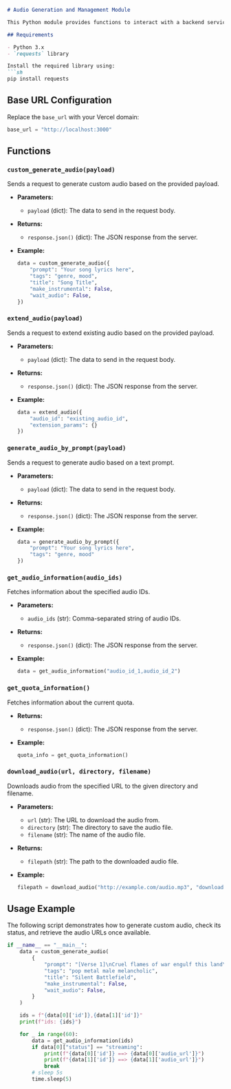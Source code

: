 ```markdown
# Audio Generation and Management Module

This Python module provides functions to interact with a backend service for generating and managing audio files based on provided prompts and other parameters.

## Requirements

- Python 3.x
- `requests` library

Install the required library using:
```sh
pip install requests
```

## Base URL Configuration

Replace the `base_url` with your Vercel domain:

```python
base_url = "http://localhost:3000"
```

## Functions

### `custom_generate_audio(payload)`

Sends a request to generate custom audio based on the provided payload.

- **Parameters:**
  - `payload` (dict): The data to send in the request body.

- **Returns:**
  - `response.json()` (dict): The JSON response from the server.

- **Example:**
  ```python
  data = custom_generate_audio({
      "prompt": "Your song lyrics here",
      "tags": "genre, mood",
      "title": "Song Title",
      "make_instrumental": False,
      "wait_audio": False,
  })
  ```

### `extend_audio(payload)`

Sends a request to extend existing audio based on the provided payload.

- **Parameters:**
  - `payload` (dict): The data to send in the request body.

- **Returns:**
  - `response.json()` (dict): The JSON response from the server.

- **Example:**
  ```python
  data = extend_audio({
      "audio_id": "existing_audio_id",
      "extension_params": {}
  })
  ```

### `generate_audio_by_prompt(payload)`

Sends a request to generate audio based on a text prompt.

- **Parameters:**
  - `payload` (dict): The data to send in the request body.

- **Returns:**
  - `response.json()` (dict): The JSON response from the server.

- **Example:**
  ```python
  data = generate_audio_by_prompt({
      "prompt": "Your song lyrics here",
      "tags": "genre, mood"
  })
  ```

### `get_audio_information(audio_ids)`

Fetches information about the specified audio IDs.

- **Parameters:**
  - `audio_ids` (str): Comma-separated string of audio IDs.

- **Returns:**
  - `response.json()` (dict): The JSON response from the server.

- **Example:**
  ```python
  data = get_audio_information("audio_id_1,audio_id_2")
  ```

### `get_quota_information()`

Fetches information about the current quota.

- **Returns:**
  - `response.json()` (dict): The JSON response from the server.

- **Example:**
  ```python
  quota_info = get_quota_information()
  ```

### `download_audio(url, directory, filename)`

Downloads audio from the specified URL to the given directory and filename.

- **Parameters:**
  - `url` (str): The URL to download the audio from.
  - `directory` (str): The directory to save the audio file.
  - `filename` (str): The name of the audio file.

- **Returns:**
  - `filepath` (str): The path to the downloaded audio file.

- **Example:**
  ```python
  filepath = download_audio("http://example.com/audio.mp3", "downloads", "audio.mp3")
  ```

## Usage Example

The following script demonstrates how to generate custom audio, check its status, and retrieve the audio URLs once available.

```python
if __name__ == "__main__":
    data = custom_generate_audio(
        {
            "prompt": "[Verse 1]\nCruel flames of war engulf this land\nBattlefields filled with death and dread\nInnocent souls in darkness, they rest\nMy heart trembles in this silent test\n\n[Verse 2]\nPeople weep for loved ones lost\nBattered bodies bear the cost\nSeeking peace and hope once known\nOur grief transforms to hearts of stone\n\n[Chorus]\nSilent battlegrounds, no birds' song\nShadows of war, where we don't belong\nMay flowers of peace bloom in this place\nLet's guard this precious dream with grace\n\n[Bridge]\nThrough the ashes, we will rise\nHand in hand, towards peaceful skies\nNo more sorrow, no more pain\nTogether, we'll break these chains\n\n[Chorus]\nSilent battlegrounds, no birds' song\nShadows of war, where we don't belong\nMay flowers of peace bloom in this place\nLet's guard this precious dream with grace\n\n[Outro]\nIn unity, our strength will grow\nA brighter future, we'll soon know\nFrom the ruins, hope will spring\nA new dawn, we'll together bring",
            "tags": "pop metal male melancholic",
            "title": "Silent Battlefield",
            "make_instrumental": False,
            "wait_audio": False,
        }
    )

    ids = f"{data[0]['id']},{data[1]['id']}"
    print(f"ids: {ids}")

    for _ in range(60):
        data = get_audio_information(ids)
        if data[0]["status"] == "streaming":
            print(f"{data[0]['id']} ==> {data[0]['audio_url']}")
            print(f"{data[1]['id']} ==> {data[1]['audio_url']}")
            break
        # sleep 5s
        time.sleep(5)
```
```
